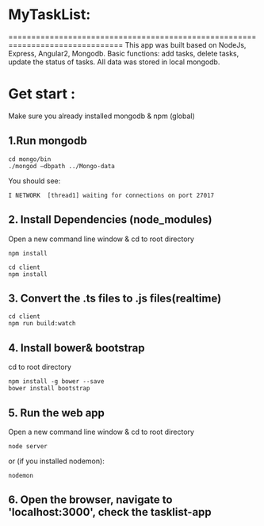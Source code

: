 # MyTaskList:
===============================================================================
This app was built based on NodeJs, Express, Angular2, Mongodb.
Basic functions: add tasks, delete tasks, update the status of tasks.
All data was stored in local mongodb.

# Get start :
Make sure you already installed mongodb & npm (global)

## 1.Run mongodb
```
cd mongo/bin
./mongod —dbpath ../Mongo-data
```
You should see:
```
I NETWORK  [thread1] waiting for connections on port 27017
```

## 2. Install Dependencies (node_modules)
Open a new command line window  & 
cd to root directory
```
npm install
```
```
cd client
npm install
```
## 3. Convert the .ts files to .js files(realtime)
```
cd client
npm run build:watch
```
## 4. Install bower& bootstrap
cd to root directory
```
npm install -g bower --save
bower install bootstrap 
```

## 5. Run the web app
Open a new command line window  & cd to root directory
```
node server
```
or (if you installed nodemon):
```
nodemon
```

## 6. Open the browser, navigate to 'localhost:3000', check the tasklist-app
